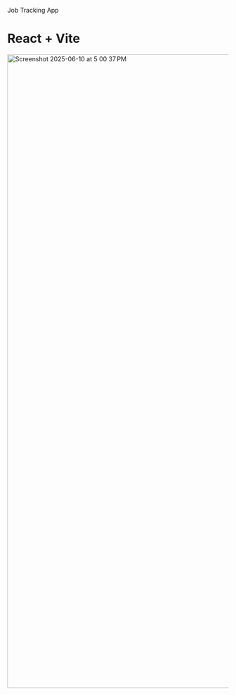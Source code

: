 Job Tracking App

# React + Vite
<img width="1440" alt="Screenshot 2025-06-10 at 5 00 37 PM" src="https://github.com/user-attachments/assets/8c5745b8-d423-4cba-8e2f-1a2aa4b625ae" />




